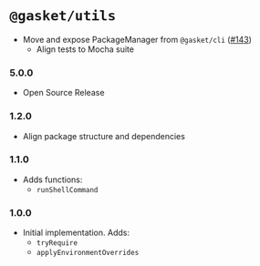 # `@gasket/utils`

- Move and expose PackageManager from `@gasket/cli` ([#143])
  - Align tests to Mocha suite

### 5.0.0

- Open Source Release

### 1.2.0

- Align package structure and dependencies

### 1.1.0

- Adds functions:
  - `runShellCommand`

### 1.0.0

- Initial implementation. Adds:
  - `tryRequire`
  - `applyEnvironmentOverrides`


[#143]: https://github.com/godaddy/gasket/pull/143

